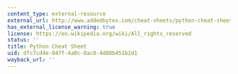 ```yaml
---
content_type: external-resource
external_url: http://www.addedbytes.com/cheat-sheets/python-cheat-sheet/
has_external_license_warning: true
license: https://en.wikipedia.org/wiki/All_rights_reserved
status: ''
title: Python Cheat Sheet
uid: dfc7cd4e-047f-4a0c-8ac8-4d88b451b2d1
wayback_url: ''
---
```

